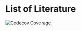 # List of Literature

[![Codecov Coverage](https://img.shields.io/codecov/c/github/phollome/list-of-literature/main.svg?style=flat-square)](https://codecov.io/gh/phollome/list-of-literature/)
